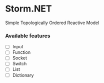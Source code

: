 # Storm.NET
Simple Topologically Ordered Reactive Model

### Available features

  - [ ] Input
  - [ ] Function
  - [ ] Socket
  - [ ] Switch
  - [ ] List
  - [ ] Dictionary  

